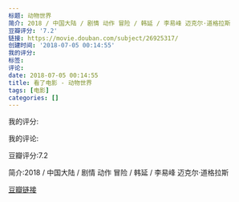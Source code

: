 ```yaml
---
标题: 动物世界
简介: 2018 / 中国大陆 / 剧情 动作 冒险 / 韩延 / 李易峰 迈克尔·道格拉斯
豆瓣评分: '7.2'
链接: https://movie.douban.com/subject/26925317/
创建时间: '2018-07-05 00:14:55'
我的评分:
标签:
评论:
date: 2018-07-05 00:14:55
title: 看了电影 - 动物世界
tags: [电影]
categories: []
---
```


我的评分:

我的评论:

豆瓣评分:7.2

简介:2018 / 中国大陆 / 剧情 动作 冒险 / 韩延 / 李易峰 迈克尔·道格拉斯

[豆瓣链接](https://movie.douban.com/subject/26925317/)

